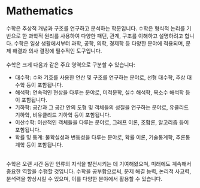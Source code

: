 <h1>Mathematics</h1>
수학은 추상적 개념과 구조를 연구하고 분석하는 학문입니다. 수학은 형식적 논리를 기반으로 한 과학적 원리를 사용하여 다양한 패턴, 관계, 구조를 이해하고 설명하려고 합니다. 수학은 일상 생활에서부터 과학, 공학, 의학, 경제학 등 다양한 분야에 적용되며, 문제 해결과 의사 결정에 필수적인 도구입니다.<br><br>
수학은 크게 다음과 같은 주요 영역으로 구분할 수 있습니다:
<ul>
<li>대수학: 수와 기호를 사용한 연산 및 구조를 연구하는 분야로, 선형 대수학, 추상 대수학 등이 포함됩니다.
<li>해석학: 연속적인 현상을 다루는 분야로, 미적분학, 실수 해석학, 복소수 해석학 등이 포함됩니다.
<li>기하학: 공간과 그 공간 안의 도형 및 객체들의 성질을 연구하는 분야로, 유클리드 기하학, 비유클리드 기하학 등이 포함됩니다.
<li>이산수학: 이산적인 객체들을 다루는 분야로, 그래프 이론, 조합론, 알고리즘 등이 포함됩니다.
<li>확률 및 통계: 불확실성과 변동성을 다루는 분야로, 확률 이론, 기술통계학, 추론통계학 등이 포함됩니다.
</ul>
<br>
수학은 오랜 시간 동안 인류의 지식을 발전시키는 데 기여해왔으며, 미래에도 계속해서 중요한 역할을 수행할 것입니다. 수학을 공부함으로써, 문제 해결 능력, 논리적 사고력, 분석력을 향상시킬 수 있으며, 이를 다양한 분야에서 활용할 수 있습니다.
